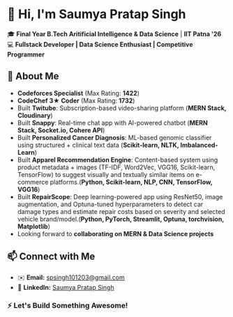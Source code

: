 # 👋 Hi, I'm Saumya Pratap Singh  

🎓 **Final Year B.Tech Aritificial Intelligence & Data Science** | **IIT Patna '26**  
💻 **Fullstack Developer | Data Science Enthusiast | Competitive Programmer**   

## 🚀 About Me  
- **Codeforces Specialist** (Max Rating: **1422**)  
- **CodeChef 3★ Coder** (Max Rating: **1732**)  
- Built **Twitube**: Subscription-based video-sharing platform (**MERN Stack, Cloudinary**)  
- Built **Snappy**: Real-time chat app with AI-powered chatbot (**MERN Stack, Socket.io, Cohere API**)
- Built **Personalized Cancer Diagnosis**: ML-based genomic classifier using structured + clinical text data (**Scikit-learn, NLTK, Imbalanced-Learn**)
- Built **Apparel Recommendation Engine**: Content-based system using product metadata + images (TF-IDF, Word2Vec, VGG16, Scikit-learn, TensorFlow) to suggest visually and textually similar items on e-commerce platforms.(**Python, Scikit-learn, NLP, CNN, TensorFlow, VGG16**)
- Built **RepairScope**: Deep learning-powered app using ResNet50, image augmentation, and Optuna-tuned hyperparameters to detect car damage types and estimate repair costs based on severity and selected vehicle brand/model.(**Python, PyTorch, Streamlit, Optuna, torchvision, Matplotlib**)
- Looking forward to **collaborating on MERN & Data Science projects**  

## 📫 Connect with Me  
- ✉️ **Email:** [spsingh101203@gmail.com](mailto:spsingh101203@gmail.com)  
- 🔗 **LinkedIn:** [Saumya Pratap Singh](https://www.linkedin.com/in/saumyapratapsingh/)  

### ⚡ Let's Build Something Awesome!  
